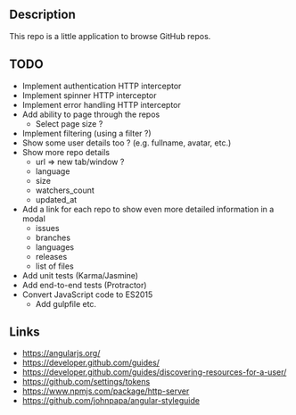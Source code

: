 ## Description

This repo is a little application to browse GitHub repos.

## TODO

* Implement authentication HTTP interceptor
* Implement spinner HTTP interceptor
* Implement error handling HTTP interceptor
* Add ability to page through the repos
    * Select page size ?
* Implement filtering (using a filter ?)
* Show some user details too ? (e.g. fullname, avatar, etc.)
* Show more repo details
    * url => new tab/window ?
    * language
    * size
    * watchers_count
    * updated_at
* Add a link for each repo to show even more detailed information in a modal
    * issues
    * branches
    * languages
    * releases
    * list of files
* Add unit tests (Karma/Jasmine)
* Add end-to-end tests (Protractor)
* Convert JavaScript code to ES2015
    * Add gulpfile etc.

## Links

* https://angularjs.org/
* https://developer.github.com/guides/
* https://developer.github.com/guides/discovering-resources-for-a-user/
* https://github.com/settings/tokens
* https://www.npmjs.com/package/http-server
* https://github.com/johnpapa/angular-styleguide
